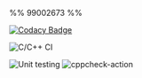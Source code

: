%% 99002673 %%

[![Codacy Badge](https://api.codacy.com/project/badge/Grade/4135494bfd36412cac498ecc601fcd73)](https://app.codacy.com/manual/99002673/project_genesis?utm_source=github.com&utm_medium=referral&utm_content=99002673/project_genesis&utm_campaign=Badge_Grade_Dashboard)

![C/C++ CI](https://github.com/99002673/project_genesis/workflows/C/C++%20CI/badge.svg)

![Unit testing](https://github.com/99002673/project_genesis/workflows/Unit%20testing/badge.svg)
![cppcheck-action](https://github.com/99002673/project_genesis/workflows/cppcheck-action/badge.svg?branch=master)
